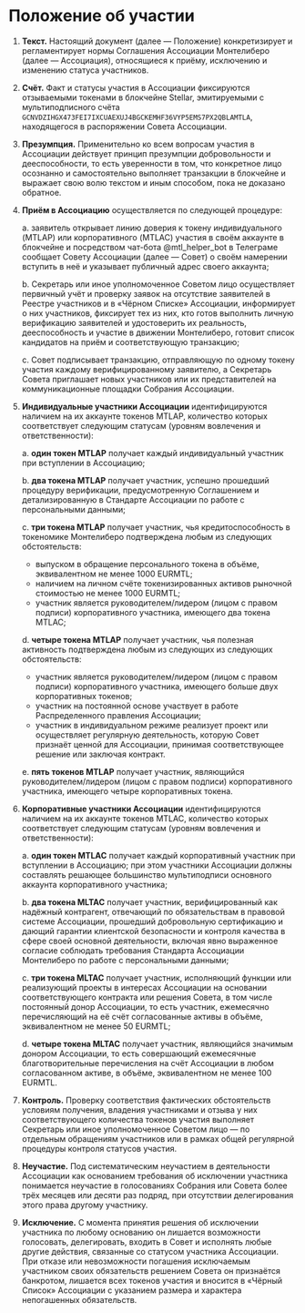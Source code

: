 Положение об участии
====================

1. **Текст.** Настоящий документ (далее — Положение) конкретизирует и регламентирует нормы Соглашения Ассоциации
   Монтелиберо (далее — Ассоциация), относящиеся к приёму, исключению и изменению статуса участников.


2. **Счёт.** Факт и статусы участия в Ассоциации фиксируются отзываемыми токенами в блокчейне Stellar, эмитируемыми с
   мультиподписного счёта `GCNVDZIHGX473FEI7IXCUAEXUJ4BGCKEMHF36VYP5EMS7PX2QBLAMTLA`, 
   находящегося в распоряжении Совета Ассоциации.


3. **Презумпция.** Применительно ко всем вопросам участия в Ассоциации действует принцип презумпции добровольности и
   дееспособности, то есть уверенности в том, что конкретное лицо осознанно и самостоятельно выполняет транзакции в
   блокчейне и выражает свою волю текстом и иным способом, пока не доказано обратное.


4. **Приём в Ассоциацию** осуществляется по следующей процедуре:

   a. заявитель открывает линию доверия к токену индивидуального (MTLAP) или корпоративного (MTLAC) участия в своём
   аккаунте в блокчейне и посредством чат-бота @mtl_helper_bot в Телеграме сообщает Совету Ассоциации (далее — Совет) о
   своём намерении вступить в неё и указывает публичный адрес своего аккаунта;

   b. Секретарь или иное уполномоченное Советом лицо осуществляет первичный учёт и проверку заявок на отсутствие
   заявителей в Реестре участников и в «Чёрном Списке» Ассоциации, информирует о них участников, фиксирует тех из них,
   кто готов выполнить личную верификацию заявителей и удостоверить их реальность, дееспособность и участие в движении
   Монтелиберо, готовит список кандидатов на приём и соответствующую транзакцию;

   c. Совет подписывает транзакцию, отправляющую по одному токену участия каждому верифицированному заявителю, а
   Секретарь Совета приглашает новых участников или их представителей на коммуникационные площадки Собрания Ассоциации.


5. **Индивидуальные участники Ассоциации** идентифицируются наличием на их аккаунте токенов MTLAP, количество которых
   соответствует следующим статусам (уровням вовлечения и ответственности):

   a. **один токен MTLAP** получает каждый индивидуальный участник при вступлении в Ассоциацию;

   b. **два токена MTLAP** получает участник, успешно прошедший процедуру верификации, предусмотренную Соглашением и
   детализированную в Стандарте Ассоциации по работе с персональными данными;

   c. **три токена MTLAP** получает участник, чья кредитоспособность в токеномике Монтелиберо подтверждена любым из
   следующих обстоятельств:
    - выпуском в обращение персонального токена в объёме, эквивалентном не менее 1000 EURMTL;
    - наличием на личном счёте токенизированных активов рыночной стоимостью не менее 1000 EURMTL;
    - участник является руководителем/лидером (лицом с правом подписи) корпоративного участника, имеющего два токена
      MTLAC;

   d. **четыре токена MTLAP** получает участник, чья полезная активность подтверждена любым из следующих из следующих
   обстоятельств:
    - участник является руководителем/лидером (лицом с правом подписи) корпоративного участника, имеющего больше двух
      корпоративных токенов;
    - участник на постоянной основе участвует в работе Распределенного правления Ассоциации;
    - участник в индивидуальном режиме реализует проект или осуществляет регулярную деятельность, которую Совет признаёт
      ценной для Ассоциации, принимая соответствующее решение или заключая контракт.

   e. **пять токенов MTLAP** получает участник, являющийся руководителем/лидером (лицом с правом подписи) корпоративного
   участника, имеющего четыре корпоративных токена.


6. **Корпоративные участники Ассоциации** идентифицируются наличием на их аккаунте токенов MTLAC, количество которых
   соответствует следующим статусам (уровням вовлечения и ответственности):

   a. **один токен MTLAC** получает каждый корпоративный участник при вступлении в Ассоциацию; при этом участники
   Ассоциации должны составлять решающее большинство мультиподписи основного аккаунта корпоративного участника;

   b. **два токена MLTAC** получает участник, верифицированный как надёжный контрагент, отвечающий по обязательствам в
   правовой системе Ассоциации, прошедший добровольную сертификацию и дающий гарантии клиентской безопасности и контроля
   качества в сфере своей основной деятельности, включая явно выраженное согласие соблюдать требования Стандарта
   Ассоциации Монтелиберо по работе с персональными данными;

   c. **три токена MLTAC** получает участник, исполняющий функции или реализующий проекты в интересах Ассоциации на
   основании соответствующего контракта или решения Совета, в том числе постоянный донор Ассоциации, то есть участник, 
   ежемесячно перечисляющий на её счёт согласованные активы в объёме, эквивалентном не менее 50 EURMTL;

   d. **четыре токена MLTAC** получает участник, являющийся значимым донором Ассоциации, то есть совершающий ежемесячные
   благотворительные перечисления на счёт Ассоциации в любом согласованном активе, в объёме, эквивалентном не менее 100
   EURMTL.


7. **Контроль.** Проверку соответствия фактических обстоятельств условиям получения, владения участниками и отзыва у них
   соответствующего количества токенов участия выполняет Секретарь или иное уполномоченное Советом лицо — по отдельным
   обращениям участников или в рамках общей регулярной процедуры контроля статусов участия.


8. **Неучастие.** Под систематическим неучастием в деятельности Ассоциации как основанием требования об исключении
   участника понимается неучастие в голосованиях Собрания или Совета более трёх месяцев или десяти раз подряд, при
   отсутствии делегирования этого права другому участнику.


9. **Исключение.** С момента принятия решения об исключении участника по любому основанию он лишается возможности
   голосовать, делегировать, входить в Совет и исполнять любые другие действия, связанные со статусом участника
   Ассоциации. При отказе или невозможности погашения исключаемым участником своих обязательств решением Совета он
   признаётся банкротом, лишается всех токенов участия и вносится в «Чёрный Список» Ассоциации с указанием размера и
   характера непогашенных обязательств.

